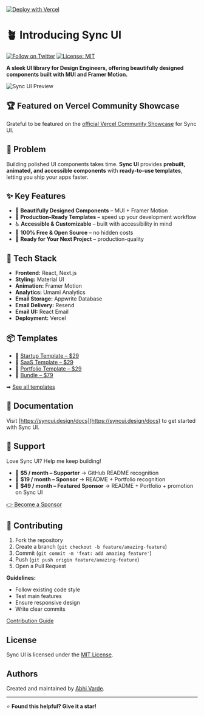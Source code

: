 [![Deploy with Vercel](https://vercel.com/button)](https://vercel.com/new/clone?repository-url=https://github.com/AbhiVarde/abhivarde.in)

# 🪴 Introducing Sync UI

[![Follow on Twitter](https://img.shields.io/twitter/follow/syncuidesign?style=social)](https://x.com/syncuidesign)
[![License: MIT](https://img.shields.io/badge/License-MIT-yellow.svg)](https://github.com/AbhiVarde/syncui/blob/main/LICENSE.md)

**A sleek UI library for Design Engineers, offering beautifully designed components built with MUI and Framer Motion.**

![Sync UI Preview](https://github.com/user-attachments/assets/36fc6047-cf5e-4721-92e6-1d5ed2a35830)

## 🏆 Featured on Vercel Community Showcase

Grateful to be featured on the [official Vercel Community Showcase](https://community.vercel.com/t/sync-ui-animated-ui-kit-with-mui-framer-motion-next-js-vercel/18039) for Sync UI.


## 🎯 Problem

Building polished UI components takes time. **Sync UI** provides **prebuilt, animated, and accessible components** with **ready-to-use templates**, letting you ship your apps faster.

## ✨ Key Features

- 🎨 **Beautifully Designed Components** – MUI + Framer Motion
- 📁 **Production-Ready Templates** – speed up your development workflow
- ♿ **Accessible & Customizable** – built with accessibility in mind
- 🤝 **100% Free & Open Source** – no hidden costs
- 🚀 **Ready for Your Next Project** – production-quality

## 🚀 Tech Stack

- **Frontend:** React, Next.js
- **Styling:** Material UI
- **Animation:** Framer Motion
- **Analytics:** Umami Analytics
- **Email Storage:** Appwrite Database
- **Email Delivery:** Resend
- **Email UI:** React Email
- **Deployment:** Vercel

## 📦 Templates

- 🚀 [Startup Template – $29](https://abhivarde.gumroad.com/l/startup-template-syncui)
- 🧹 [SaaS Template – $29](https://abhivarde.gumroad.com/l/saas-template-syncui)
- 🌟 [Portfolio Template – $29](https://abhivarde.gumroad.com/l/portfolio-template-syncui)
- 🧓 [Bundle – $79](https://abhivarde.gumroad.com/l/syncui-templates-bundle)

➡ [See all templates](https://syncui.design/templates)

## 📖 Documentation

Visit [https://syncui.design/docs](https://syncui.design/docs) to get started with Sync UI.

## 💖 Support

Love Sync UI? Help me keep building!

- 💚 **$5 / month – Supporter** → GitHub README recognition
- 🌟 **$19 / month – Sponsor** → README + Portfolio recognition
- 🚀 **$49 / month – Featured Sponsor** → README + Portfolio + promotion on Sync UI

[👉 Become a Sponsor](https://github.com/sponsors/AbhiVarde)

## 🤝 Contributing

1. Fork the repository
2. Create a branch (`git checkout -b feature/amazing-feature`)
3. Commit (`git commit -m 'feat: add amazing feature'`)
4. Push (`git push origin feature/amazing-feature`)
5. Open a Pull Request

**Guidelines:**

- Follow existing code style
- Test main features
- Ensure responsive design
- Write clear commits

[Contribution Guide](https://github.com/AbhiVarde/syncui/blob/main/CONTRIBUTING.md)

## License

Sync UI is licensed under the [MIT License](http://choosealicense.com/licenses/mit/).

## Authors

Created and maintained by [Abhi Varde](https://www.abhivarde.in/).

---

⭐ **Found this helpful? Give it a star!**
